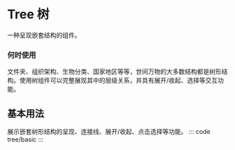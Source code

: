 <script setup>
import basic from 'exam/tree/basic.vue'
</script>

# Tree 树

一种呈现嵌套结构的组件。

### 何时使用

文件夹、组织架构、生物分类、国家地区等等，世间万物的大多数结构都是树形结构。使用树组件可以完整展现其中的层级关系，并具有展开/收起、选择等交互功能。

## 基本用法
展示嵌套树形结构的呈现、连接线、展开/收起、点击选择等功能。
::: code tree/basic
<basic></basic>
:::
